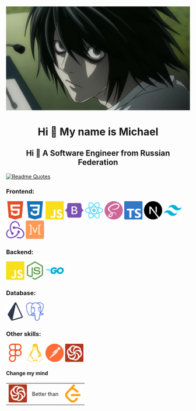 <p align="center">
  <img src="./assets/L.jpg"/>
</p>

<h1 align="center">Hi 👋 My name is Michael</h1>

<h2 align="center">Hi 👋 A Software Engineer from Russian Federation</h2>

[![Readme Quotes](https://quotes-github-readme.vercel.app/api?quote=Если+это+не+весело,+значит+вы+делаете+это+неправильно&theme=catppuccin_mocha)](https://github.com/piyushsuthar/github-readme-quotes)

### Frontend:

<p>
  <img src="./assets/Frontend/html5-color.svg" width="50"/>
  <img src="./assets/Frontend/css3-color.svg" width="50"/>
  <img src="./assets/Frontend/javascript-color.svg" width="50"/>
  <img src="./assets/Frontend/bootstrap-color.svg" width="50"/>
  <img src="./assets/Frontend/react-color.svg" width="50"/>
  <img src="./assets/Frontend/sass-color.svg" width="50"/>
  <img src="./assets/Frontend/typescript-color.svg" width="50"/>
  <img src="./assets/Frontend/nextdotjs-color.svg" width="50"/>
  <img src="./assets/Frontend/tailwindcss-color.svg" width="50"/>
  <img src="./assets/Frontend/redux-color.svg" width="50"/>
  <img src="./assets/Frontend/mobx-color.svg" width="50"/>
</p>

### Backend:

<p>
  <img src="./assets/Backend/javascript-color.svg" width="50"/>
  <img src="./assets/Backend/nodedotjs-color.svg" width="50"/>
  <img src="./assets/Backend/go-color.svg" width="50"/>
</p>

### Database:

<p>
  <img src="./assets/Database/prisma-color.svg" width="50"/>
  <img src="./assets/Database/postgresql-color.svg" width="50"/>
</p>

### Other skills:

<p>
  <img src="./assets/Other/figma-color.svg" width="50"/>
  <img src="./assets/Other/linux-color.svg" width="50"/>
  <img src="./assets/Other/postman-color.svg" width="50"/>
  <img src="./assets/Other/codewars-color.svg" width="50"/>
</p>

#### Change my mind

<table>
  <tr>
    <td style="vertical-align: middle;"><img src="./assets/Other/codewars-color.svg" width="50"/></td>
    <td style="vertical-align: middle;"><p>Better than</p></td>
    <td style="vertical-align: middle;"><img src="./assets/Other/leetcode-color.svg" width="50"/></td>
  </tr>
</table>
